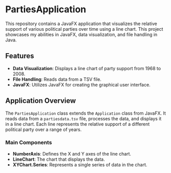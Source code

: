 # PartiesApplication

This repository contains a JavaFX application that visualizes the relative support of various political parties over time using a line chart. This project showcases my abilities in JavaFX, data visualization, and file handling in Java.

## Features

- **Data Visualization**: Displays a line chart of party support from 1968 to 2008.
- **File Handling**: Reads data from a TSV file.
- **JavaFX**: Utilizes JavaFX for creating the graphical user interface.

## Application Overview

The `PartiesApplication` class extends the `Application` class from JavaFX. It reads data from a `partiesdata.tsv` file, processes the data, and displays it in a line chart. Each line represents the relative support of a different political party over a range of years.

### Main Components

- **NumberAxis**: Defines the X and Y axes of the line chart.
- **LineChart**: The chart that displays the data.
- **XYChart.Series**: Represents a single series of data in the chart.
